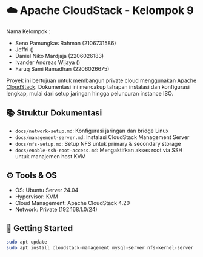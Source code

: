 # ☁️ Apache CloudStack - Kelompok 9

Nama Kelompok :
- Seno Pamungkas Rahman (2106731586)
- Jeffri ()
- Daniel Niko Mardjaja (2206026183)
- Ivander Andreas Wijaya ()
- Faruq Sami Ramadhan (2206026675)

Proyek ini bertujuan untuk membangun private cloud menggunakan [Apache CloudStack](https://cloudstack.apache.org/). 
Dokumentasi ini mencakup tahapan instalasi dan konfigurasi lengkap, mulai dari setup jaringan hingga peluncuran instance ISO.

## 📚 Struktur Dokumentasi

- `docs/network-setup.md`: Konfigurasi jaringan dan bridge Linux
- `docs/management-server.md`: Instalasi CloudStack Management Server
- `docs/nfs-setup.md`: Setup NFS untuk primary & secondary storage
- `docs/enable-ssh-root-access.md`: Mengaktifkan akses root via SSH untuk manajemen host KVM

## ⚙️ Tools & OS

- OS: Ubuntu Server 24.04
- Hypervisor: KVM
- Cloud Management: Apache CloudStack 4.20
- Network: Private (192.168.1.0/24)

## 🚀 Getting Started

```bash
sudo apt update
sudo apt install cloudstack-management mysql-server nfs-kernel-server
```
